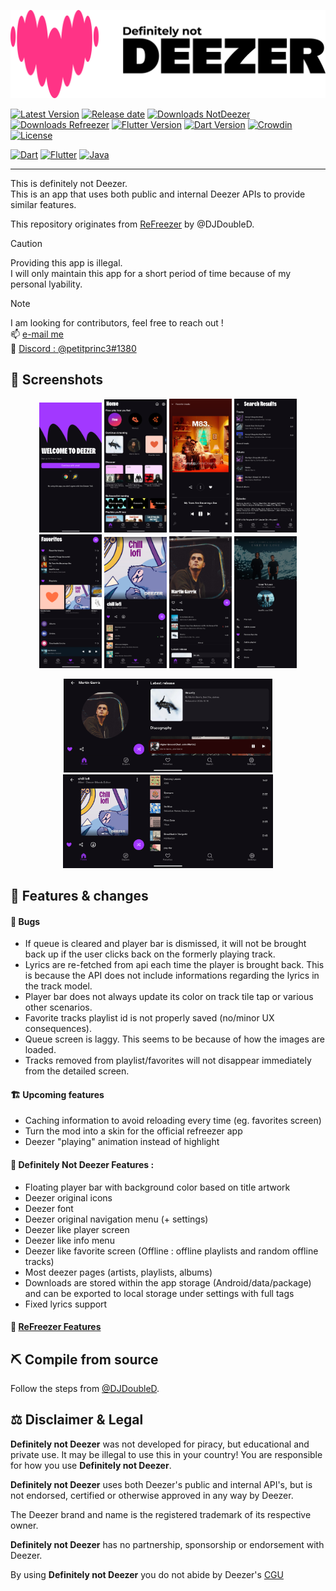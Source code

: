 ![Deezer](./assets/banner.png?raw=true)

[![Latest Version](https://img.shields.io/github/v/release/PetitPrinc3/Deezer?color=blue)](../../releases/latest)
[![Release date](https://img.shields.io/github/release-date/PetitPrinc3/Deezer)](../../releases/latest)
[![Downloads NotDeezer](https://img.shields.io/github/downloads/PetitPrinc3/Deezer/total?color=blue&label=NotDeezer%20downloads)](../../releases)
[![Downloads Refreezer](https://img.shields.io/github/downloads/DJDoubleD/ReFreezer/total?color=blue&label=ReFreezer%20downloads)](../../releases)
[![Flutter Version](https://shields.io/badge/Flutter-v3.27.1-darkgreen.svg)](https://docs.flutter.dev/tools/sdk)
[![Dart Version](https://shields.io/badge/Dart-v3.6.0-darkgreen.svg)](https://dart.dev/get-dart)
[![Crowdin](https://badges.crowdin.net/refreezer/localized.svg)](https://crowdin.com/project/refreezer)
[![License](https://img.shields.io/github/license/PetitPrinc3/Deezer?flat)](./LICENSE)

[![Dart](https://img.shields.io/badge/Dart-0175C2?style=for-the-badge&logo=dart&logoColor=white)](https://dart.dev/)
[![Flutter](https://img.shields.io/badge/Flutter-02569B?style=for-the-badge&logo=flutter&logoColor=white)](https://flutter.dev/)
[![Java](https://img.shields.io/badge/Java-ED8B00?style=for-the-badge&logo=openjdk&logoColor=white)](https://www.java.com/)

---

This is definitely not Deezer.  
This is an app that uses both public and internal Deezer APIs to provide similar features.  

This repository originates from [ReFreezer](https://github.com/DJDoubleD/ReFreezer) by @DJDoubleD.  

>[!CAUTION]
> Providing this app is illegal.  
> I will only maintain this app for a short period of time because of my personal lyability.

>[!NOTE]
> I am looking for contributors, feel free to reach out !  
> :mailbox: [e-mail me](mailto:gavrochebackups@gmail.com)  
> :space_invader: [Discord : @petitprinc3#1380](https://discordapp.com/users/PetitPrince#1380)

## :camera_flash: Screenshots

<p align="center">
    <img src="./assets/screenshots/Mod_login.png" width=100>
    <img src="./assets/screenshots/Mod_home.png" width=100>
    <img src="./assets/screenshots/Mod_player.png" width=100>
    <img src="./assets/screenshots/Mod_search.png" width=100>
    <img src="./assets/screenshots/Mod_favorites.png" width=100>
    <img src="./assets/screenshots/Mod_playlists.png" width=100>
    <img src="./assets/screenshots/Mod_artists.png" width=100>
    <img src="./assets/screenshots/Mod_menu.png" width=100>
</p>
<p align="center">
    <img src="./assets/screenshots/landscape_artist.png" height=150>
    <img src="./assets/screenshots/landscape_playlist.png" height=150>
</p>

## :star2: Features & changes

#### :lady_beetle: Bugs
- If queue is cleared and player bar is dismissed, it will not be brought back up if the user clicks back on the formerly playing track.
- Lyrics are re-fetched from api each time the player is brought back. This is because the API does not include informations regarding the lyrics in the track model.
- Player bar does not always update its color on track tile tap or various other scenarios.
- Favorite tracks playlist id is not properly saved (no/minor UX consequences).
- Queue screen is laggy. This seems to be because of how the images are loaded.
- Tracks removed from playlist/favorites will not disappear immediately from the detailed screen.

#### :building_construction: Upcoming features
- Caching information to avoid reloading every time (eg. favorites screen)
- Turn the mod into a skin for the official refreezer app
- Deezer "playing" animation instead of highlight

#### :rocket: Definitely Not Deezer Features :
- Floating player bar with background color based on title artwork
- Deezer original icons
- Deezer font
- Deezer original navigation menu (+ settings)
- Deezer like player screen
- Deezer like info menu
- Deezer like favorite screen (Offline : offline playlists and random offline tracks)
- Most deezer pages (artists, playlists, albums)
- Downloads are stored within the app storage (Android/data/package) and can be exported to local storage under settings with full tags
- Fixed lyrics support

#### :rocket: [ReFreezer Features](https://github.com/DJDoubleD/refreezer)

## :pick: Compile from source

Follow the steps from [@DJDoubleD](https://github.com/DJDoubleD/refreezer).

## :balance_scale: Disclaimer & Legal

**Definitely not Deezer** was not developed for piracy, but educational and private use.
It may be illegal to use this in your country!
You are responsible for how you use **Definitely not Deezer**.

**Definitely not Deezer** uses both Deezer's public and internal API's, but is not endorsed, certified or otherwise approved in any way by Deezer.

The Deezer brand and name is the registered trademark of its respective owner.

**Definitely not Deezer** has no partnership, sponsorship or endorsement with Deezer.

By using **Definitely not Deezer** you do not abide by Deezer's [CGU](https://www.deezer.com/legal/cgu>)
